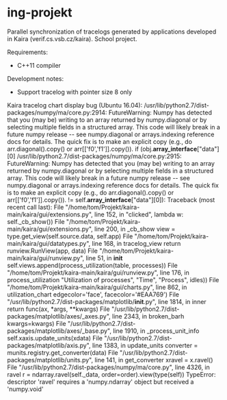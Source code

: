 # ing-projekt
Parallel synchronization of tracelogs generated by applications developed in Kaira (verif.cs.vsb.cz/kaira). School project.

Requirements:
- C++11 compiler

Development notes:
- Support tracelog with pointer size 8 only

Kaira tracelog chart display bug (Ubuntu 16.04):
/usr/lib/python2.7/dist-packages/numpy/ma/core.py:2914: FutureWarning: Numpy has detected that you (may be) writing to an array returned
by numpy.diagonal or by selecting multiple fields in a structured
array. This code will likely break in a future numpy release --
see numpy.diagonal or arrays.indexing reference docs for details.
The quick fix is to make an explicit copy (e.g., do
arr.diagonal().copy() or arr[['f0','f1']].copy()).
  if (obj.__array_interface__["data"][0]
/usr/lib/python2.7/dist-packages/numpy/ma/core.py:2915: FutureWarning: Numpy has detected that you (may be) writing to an array returned
by numpy.diagonal or by selecting multiple fields in a structured
array. This code will likely break in a future numpy release --
see numpy.diagonal or arrays.indexing reference docs for details.
The quick fix is to make an explicit copy (e.g., do
arr.diagonal().copy() or arr[['f0','f1']].copy()).
  != self.__array_interface__["data"][0]):
Traceback (most recent call last):
  File "/home/tom/Projekt/kaira-main/kaira/gui/extensions.py", line 152, in <lambda>
    "clicked", lambda w: self._cb_show())
  File "/home/tom/Projekt/kaira-main/kaira/gui/extensions.py", line 200, in _cb_show
    view = type.get_view(self.source.data, self.app)
  File "/home/tom/Projekt/kaira-main/kaira/gui/datatypes.py", line 168, in tracelog_view
    return runview.RunView(app, data)
  File "/home/tom/Projekt/kaira-main/kaira/gui/runview.py", line 51, in __init__
    self.views.append(process_utilization(table, processes))
  File "/home/tom/Projekt/kaira-main/kaira/gui/runview.py", line 176, in process_utilization
    "Utilization of processes", "Time", "Process", idles))
  File "/home/tom/Projekt/kaira-main/kaira/gui/charts.py", line 862, in utilization_chart
    edgecolor='face', facecolor='#EAA769')
  File "/usr/lib/python2.7/dist-packages/matplotlib/__init__.py", line 1814, in inner
    return func(ax, *args, **kwargs)
  File "/usr/lib/python2.7/dist-packages/matplotlib/axes/_axes.py", line 2343, in broken_barh
    kwargs=kwargs)
  File "/usr/lib/python2.7/dist-packages/matplotlib/axes/_base.py", line 1910, in _process_unit_info
    self.xaxis.update_units(xdata)
  File "/usr/lib/python2.7/dist-packages/matplotlib/axis.py", line 1383, in update_units
    converter = munits.registry.get_converter(data)
  File "/usr/lib/python2.7/dist-packages/matplotlib/units.py", line 141, in get_converter
    xravel = x.ravel()
  File "/usr/lib/python2.7/dist-packages/numpy/ma/core.py", line 4326, in ravel
    r = ndarray.ravel(self._data, order=order).view(type(self))
TypeError: descriptor 'ravel' requires a 'numpy.ndarray' object but received a 'numpy.void'
